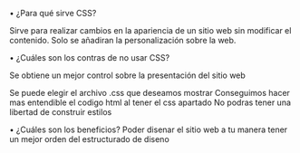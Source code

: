 • ¿Para qué sirve CSS?

Sirve para realizar cambios en la apariencia de un sitio web sin modificar el contenido. Solo se añadiran la personalización sobre la web.


• ¿Cuáles son los contras de no usar CSS?

Se obtiene un mejor control sobre la presentación del sitio web

Se puede elegir el archivo .css que deseamos mostrar 
Conseguimos hacer mas entendible el codigo html al tener el css apartado
No podras tener una libertad de construir estilos



• ¿Cuáles son los beneficios?
Poder disenar el sitio web a tu manera 
tener un mejor orden del estructurado de diseno
